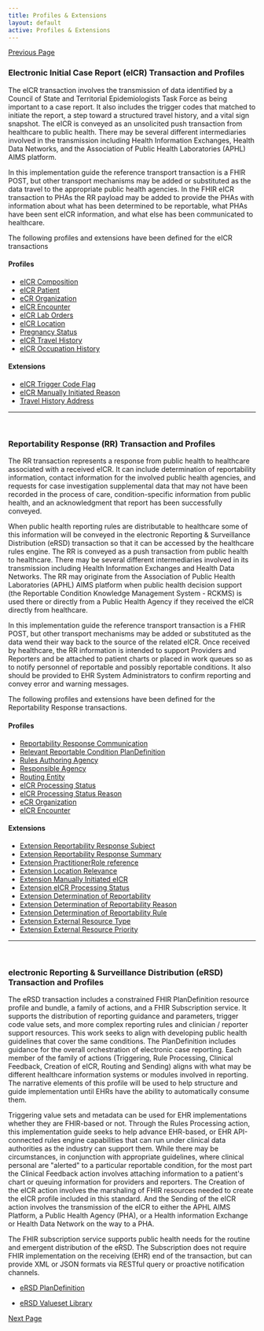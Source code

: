 ```yaml
---
title: Profiles & Extensions
layout: default
active: Profiles & Extensions
---
```


[Previous Page](toc.html)

### Electronic Initial Case Report (eICR) Transaction and Profiles

The eICR transaction involves the transmission of data identified by a Council of State and Territorial Epidemiologists Task Force as being important to a case report.
It also includes the trigger codes that matched to initiate the report, a step toward a structured travel history, and a vital sign snapshot.
The eICR is conveyed as an unsolicited push transaction from healthcare to public health.
There may be several different intermediaries involved in the transmission including Health Information Exchanges, Health Data Networks, and the Association of Public Health Laboratories (APHL) AIMS platform. 

In this implementation guide the reference transport transaction is a FHIR POST, but other transport mechanisms may be added or substituted as the data travel to the appropriate public health agencies.
In the FHIR eICR transaction to PHAs the RR payload may be added to provide the PHAs with information about what has been determined to be reportable, what PHAs have been sent eICR information, and what else has been communicated to healthcare.

The following profiles and extensions have been defined for the eICR transactions

#### Profiles
<ul>
  <li><a href="StructureDefinition-eicr-composition.html">eICR Composition</a></li>
  <li><a href="StructureDefinition-ecr-patient.html">eICR Patient</a></li>
  <li><a href="StructureDefinition-ecr-organization.html">eCR Organization</a></li>
  <li><a href="StructureDefinition-eicr-encounter.html">eICR Encounter</a></li>
  <li><a href="StructureDefinition-eicr-procedurerequest.html">eICR Lab Orders</a></li>
  <li><a href="StructureDefinition-eicr-location.html">eICR Location</a></li>
  <li><a href="StructureDefinition-pregnancy-status.html">Pregnancy Status</a></li>
  <li><a href="StructureDefinition-eicr-travel-history.html">eICR Travel History</a></li>
  <li><a href="StructureDefinition-eicr-occupationhistory.html">eICR Occupation History</a></li>
</ul>

#### Extensions
<ul>
  <li><a href="StructureDefinition-extension-eicr-trigger-code-flag.html">eICR Trigger Code Flag</a></li>
  <li><a href="StructureDefinition-extension-eicr-manually-initiated-reason.html">eICR Manually Initiated Reason</a></li>
  <li><a href="StructureDefinition-extension-eicr-travel-history-address.html">Travel History Address</a></li>
</ul>

---
<br />

### Reportability Response (RR) Transaction and Profiles

The RR transaction represents a response from public health to healthcare associated with a received eICR.
It can include determination of reportability information, contact information for the involved public health agencies, and requests for case investigation supplemental data that may not have been recorded in the process of care, condition-specific information from public health, and an acknowledgment that report has been successfully conveyed. 

When public health reporting rules are distributable to healthcare some of this information will be conveyed in the electronic Reporting & Surveillance Distribution (eRSD) transaction so that it can be accessed by the healthcare rules engine.
The RR is conveyed as a push transaction from public health to healthcare.
There may be several different intermediaries involved in its transmission including Health Information Exchanges and Health Data Networks.
The RR may originate from the Association of Public Health Laboratories (APHL) AIMS platform when public health decision support (the Reportable Condition Knowledge Management System - RCKMS) is used there or directly from a Public Health Agency if they received the eICR directly from healthcare. 

In this implementation guide the reference transport transaction is a FHIR POST, but other transport mechanisms may be added or substituted as the data wend their way back to the source of the related eICR.
Once received by healthcare, the RR information is intended to support Providers and Reporters and be attached to patient charts or placed in work queues so as to notify personnel of reportable and possibly reportable conditions.
It also should be provided to EHR System Administrators to confirm reporting and convey error and warning messages.

The following profiles and extensions have been defined for the Reportability Response transactions.

#### Profiles
<ul>
  <li><a href="StructureDefinition-rr-communication.html">Reportability Response Communication</a></li>
  <li><a href="StructureDefinition-rr-relevant-reportable-condition-plandefinition.html">Relevant Reportable Condition PlanDefinition</a></li>
  <li><a href="StructureDefinition-rr-rules-authoring-agency.html">Rules Authoring Agency</a></li>
  <li><a href="StructureDefinition-rr-responsible-agency.html">Responsible Agency</a></li>
  <li><a href="StructureDefinition-rr-routing-entity.html">Routing Entity</a></li>
  <li><a href="StructureDefinition-rr-eicr-processing-status.html">eICR Processing Status</a></li>
  <li><a href="StructureDefinition-rr-eicr-processing-status-reason.html">eICR Processing Status Reason</a></li>
  <li><a href="StructureDefinition-ecr-organization.html">eCR Organization</a></li>
  <li><a href="StructureDefinition-eicr-encounter.html">eICR Encounter</a></li>
</ul>

#### Extensions
<ul>
  <li><a href="StructureDefinition-extension-rr-subject.html">Extension Reportability Response Subject</a></li>
  <li><a href="StructureDefinition-extension-rr-summary.html">Extension Reportability Response Summary</a></li>
  <li><a href="StructureDefinition-extension-ecr-practitionerrole.html">Extension PractitionerRole reference</a></li>
  <li><a href="StructureDefinition-extension-rr-location-relevance.html">Extension Location Relevance</a></li>
  <li><a href="StructureDefinition-extension-rr-manually-initiated-eicr.html">Extension Manually Initiated eICR</a></li>
  <li><a href="StructureDefinition-extension-rr-eicr-processing-status.html">Extension eICR Processing Status</a></li>
  <li><a href="StructureDefinition-extension-rr-determination-of-reportability.html">Extension Determination of Reportability</a></li>
  <li><a href="StructureDefinition-extension-rr-determination-of-reportability-reason.html">Extension Determination of Reportability Reason</a></li>
  <li><a href="StructureDefinition-extension-rr-determination-of-reportability-rule.html">Extension Determination of Reportability Rule</a></li>
  <li><a href="StructureDefinition-extension-rr-external-resource-type.html">Extension External Resource Type</a></li>
  <li><a href="StructureDefinition-extension-rr-priority.html">Extension External Resource Priority</a></li>

</ul>

---
<br/>

### electronic Reporting & Surveillance Distribution (eRSD) Transaction and Profiles

The eRSD transaction includes a constrained FHIR PlanDefinition resource profile and bundle, a family of actions, and a FHIR Subscription service. 
It supports the distribution of reporting guidance and parameters, trigger code value sets, and more complex reporting rules and clinician / reporter support resources.
This work seeks to align with developing public health guidelines that cover the same conditions.
The PlanDefinition includes guidance for the overall orchestration of electronic case reporting.
Each member of the family of actions (Triggering, Rule Processing, Clinical Feedback, Creation of eICR, Routing and Sending) aligns with what may be different healthcare information systems or modules involved in reporting.
The narrative elements of this profile will be used to help structure and guide implementation until EHRs have the ability to automatically consume them. 

Triggering value sets and metadata can be used for EHR implementations whether they are FHIR-based or not.
Through the Rules Processing action, this implementation guide seeks to help advance EHR-based, or EHR API-connected rules engine capabilities that can run under clinical data authorities as the industry can support them.
While there may be circumstances, in conjunction with appropriate guidelines, where clinical personal are "alerted" to a particular reportable condition, for the most part the Clinical Feedback action involves attaching information to a patient's chart or queuing information for providers and reporters.
The Creation of the eICR action involves the marshaling of FHIR resources needed to create the eICR profile included in this standard.
And the Sending of the eICR action involves the transmission of the eICR to either the APHL AIMS Platform, a Public Health Agency (PHA), or a Health information Exchange or Health Data Network on the way to a PHA.

The FHIR subscription service supports public health needs for the routine and emergent distribution of the eRSD.
The Subscription does not require FHIR implementation on the receiving (EHR) end of the transaction, but can provide XML or JSON formats via RESTful query or proactive notification channels. 

<ul>
  <li><a href="StructureDefinition-ersd-plandefinition.html">eRSD PlanDefinition</a></li>
</ul>

<ul>
  <li><a href="StructureDefinition-ersd-valueset-library.html">eRSD Valueset Library</a></li>
</ul>




[Next Page](Messaging_&_RESTful_Transactions.html)